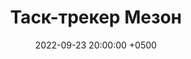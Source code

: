 ---
id: 7
title: "Таск-трекер Мезон"
layout: post
date: '2022-09-23 20:00:00 +0500'
type: design
categories: ux/ui
description: "Проектирование и дизайн десктопной версии на основе ДС Финка.
Концепт."
permalink: "/design/mezon/"
image: "mezon"
imgsize: "contain"
bgcolor: "#E9E9E9"
link: "https://www.behance.net/gallery/153359249/Mezon"
---